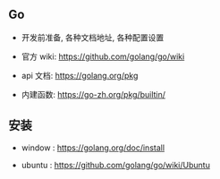 ## Go
* 开发前准备, 各种文档地址, 各种配置设置

* 官方 wiki: https://github.com/golang/go/wiki

* api 文档:  https://golang.org/pkg

* 内建函数: https://go-zh.org/pkg/builtin/

## 安装
* window : https://golang.org/doc/install

* ubuntu : https://github.com/golang/go/wiki/Ubuntu
